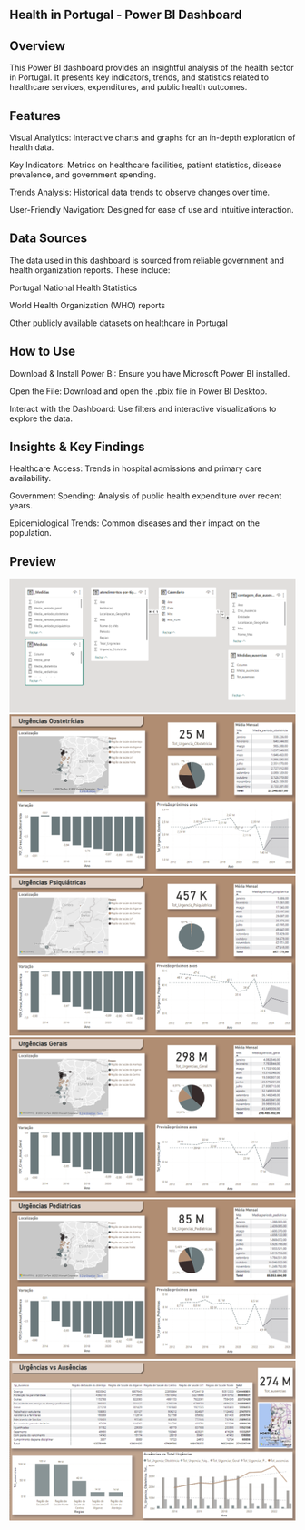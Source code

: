 ##  Health in Portugal - Power BI Dashboard

## Overview

This Power BI dashboard provides an insightful analysis of the health sector in Portugal. It presents key indicators, trends, and statistics related to healthcare services, expenditures, and public health outcomes.

## Features

  Visual Analytics: Interactive charts and graphs for an in-depth exploration of health data.

  Key Indicators: Metrics on healthcare facilities, patient statistics, disease prevalence, and government spending.

  Trends Analysis: Historical data trends to observe changes over time.

  User-Friendly Navigation: Designed for ease of use and intuitive interaction.

## Data Sources

  The data used in this dashboard is sourced from reliable government and health organization reports. These include:

  Portugal National Health Statistics

  World Health Organization (WHO) reports

  Other publicly available datasets on healthcare in Portugal

## How to Use

  Download & Install Power BI: Ensure you have Microsoft Power BI installed.

  Open the File: Download and open the .pbix file in Power BI Desktop.

  Interact with the Dashboard: Use filters and interactive visualizations to explore the data.

## Insights & Key Findings

  Healthcare Access: Trends in hospital admissions and primary care availability.

  Government Spending: Analysis of public health expenditure over recent years.

  Epidemiological Trends: Common diseases and their impact on the population.

## Preview
![Data Overview](https://github.com/marcia-ferreira00/dash_health_portugal/blob/main/1.png)
![Obstetrics](https://github.com/marcia-ferreira00/dash_health_portugal/blob/main/2-%20obstetricia.png)
![Psychiatry](https://github.com/marcia-ferreira00/dash_health_portugal/blob/main/3%20-%20psiqui%C3%A1trica%20.png)
![General Medicine](https://github.com/marcia-ferreira00/dash_health_portugal/blob/main/4%20-%20geral.png)
![Pediatrics](https://github.com/marcia-ferreira00/dash_health_portugal/blob/main/5%20-%20pediatria.png)
![Absences vs. Emergencies](https://github.com/marcia-ferreira00/dash_health_portugal/blob/main/6%20-%20urgencias%20vs%20ausencias.png)

